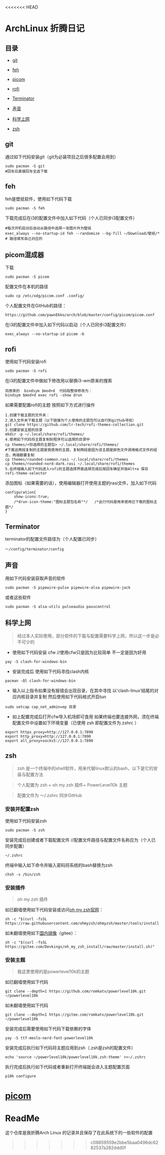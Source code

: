 <<<<<<< HEAD
# ArchLinux 折腾日记

## 目录

* [git](#git)

* [feh](#feh)

* [picom](#picom)
* [rofi](#rofi)

* [Terminator](#Terminator)

* [声音](#声音)

* [科学上网](#科学上网)

* [zsh](#zsh)

## git

通过如下代码安装git（git为必装项目之后很多配置会用到）

```
sudo pacman -S git
#回车后直接回车全选下载
```

## feh

feh是壁纸软件，使用如下代码下载

```
sudo pacman -S feh
```

下载完成后在i3的配置文件中加入如下代码（个人已同步i3配置文件）

```
#每次开机启动后自动从路径中选择一张图片作为壁纸
exec_always --no-startup-id feh --randomize --bg-fill ~/Download/壁纸/*
# 路径填写自己对应的
```



## picom混成器

下载

```
sudo pacman -S picom
```

配置文件在本机的路径

```
sudo cp /etc/xdg/picom.conf .config/
```

个人配置文件在GitHub的路径：

```
https://github.com/pawnEkko/arch/blob/master/config/picom/picom.conf
```

在i3的配置文件中加入如下代码以启动（个人已同步i3配置文件）

```
exec_always --no-startup-id picom -b
```

## rofi

使用如下代码安装rofi

```
sodo pacman -S rofi
```

在i3的配置文件中做如下修改用以替换i3-wm原来的搜索

```
将原来的  bindsym $mod+d  代码段整体修改为：
bindsym $mod+d exec rofi -show drun
```

如果需要配置rofi的主题 按照如下方式进行操作

```
1.创建下载主题的文件夹：
2.进入文件夹下载主题（以下链接为个人使用的主题包可以自行到github寻找）
git clone https://github.com/lr-tech/rofi-themes-collection.git
3.创建安装主题的目录
mkdir -p ~/.local/share/rofi/themes/
4.使用如下代码将主题复制到程序可以选择的目录中
cp themes/<你选择的主题包> ~/.local/share/rofi/themes/
#下面这两段复制的主题是我使用的主题，复制两段是因为该主题是颜色文件调用格式文件的组合，两端都要复制
cp themes/rounded-common.rasi ~/.local/share/rofi/themes
cp themes/rounded-nord-dark.rasi ~/.local/share/rofi/themes
5.在终端输入如下代码进入rofi的主题选择界面选择完成后按回车确定并按Alt+a 保存
rofi-theme-selector
```

添加图标（如果需要的话），使用编辑器打开使用主题的rasi文件，加入如下代码

```
configuration{
	show-icons:true;
	/*drun-icon-theme:"图标主题包名称"*/   /*此行代码是用来使用已下载的图标主题*/   
}
```



## Terminator

terminator的配置文件路径为（个人配置已同步）

```
～/config/terminator/config
```



## 声音

用如下代码安装获取声音的软件

```
sudo pacman -S pipewire-pulse pipewire-alsa pipewire-jack
```

或者这些软件

```
sudo pacman -S alsa-utils pulseaudio pavucontrol
```



## 科学上网

> 经过本人实际使用，部分软件的下载与配置需要科学上网，所以这一步是必不可少的

* 使用如下代码安装 cfw //使用cfw只是因为比较简单 不一定是因为好用

```
yay -S clash-for-windows-bin
```

* 安装完成后 使用如下代码寻找clash内核

```
pacman -Ql clash-for-windows-bin
```

* 输入以上指令如果没有报错会出现目录，在其中寻找 以‘clash-linux’结尾的对应内核目录并复制
  然后使用如下代码格式开启tun

```
sudo setcap cap_net_admin=ep 目录
```

* 如上配置完成后打开cfw导入机场即可食用
  如果终端也要连接外网，须在终端配置文件中设置如下环境变量（已使用 zsh 即配置文件为.zshrc ）

```
export https_proxy=http://127.0.0.1:7890
export http_proxy=http://127.0.0.1:7890
export all_proxy=socks5://127.0.0.1:7890
```





## zsh

> zsh 是一个终端中的shell软件，用来代替linux默认的bash，以下是它的安装与配置方法

> 个人配置为 zsh + oh my zsh 插件+ PowerLevel10k 主题

> 配置文件为 ～/.zshrc  同步GitHub

### 安装并配置zsh

使用如下代码安装zsh 

```
sudo pacman -S zsh
```

安装完成后创建或者下载配置文件   //配置文件路径与配置文件名称应为（个人已同步配置）

```
~/.zshrc
```

终端中输入如下命令并输入密码将系统的bash替换为zsh

```
chsh -s /bin/zsh
```

### 安装插件

> oh my zsh 插件

如已翻墙使用如下代码安装或访问[oh my zsh官网](ohmyz.sh)：

```
sh -c "$(curl -fsSL https://raw.githubusercontent.com/ohmyzsh/ohmyzsh/master/tools/install.sh)"   
```

如未翻墙使用如下[国内镜像](https://gitee.com/Devkings/oh_my_zsh_install?_from=gitee_search)（gitee）：

```
sh -c "$(curl -fsSL https://gitee.com/Devkings/oh_my_zsh_install/raw/master/install.sh)"
```

### 安装主题

> 我这里使用的是powerlevel10k的主题

如已翻墙使用如下代码

```
git clone --depth=1 https://github.com/romkatv/powerlevel10k.git ~/powerlevel10k
```

如未翻墙使用如下代码

```
git clone --depth=1 https://gitee.com/romkatv/powerlevel10k.git ~/powerlevel10k
```

安装完成后需要使用如下代码下载依赖的字体

```
yay -S ttf-meslo-nerd-font-powerlevel10k
```

安装完成后执行如下代码将主题应用到zsh（.zsh是zsh的配置文件）

```
echo 'source ~/powerlevel10k/powerlevel10k.zsh-theme' >>~/.zshrc
```

执行完成后执行如下代码或者重新打开终端就会进入主题配置页面

```
p10k configure
```

[picom](https://github.com/pawnEkko/arch/blob/master/note/picom.md)
=======
# ReadMe
这个仓库是我折腾Arch Linux 的记录并且保存了在此系统下的一些软件的配置
>>>>>>> c08859559e2bbe5baa0496dc6282537a282ddd0f
